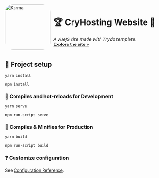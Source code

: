 <img width="150" height="150" align="left" style="float: left; margin: 0 10px 0 0; border-radius: 25px;" alt="Karma" src="https://cdn.discordapp.com/attachments/826506454906830859/854416287744524378/cry_round.png"> 

# 🏆 CryHosting Website 🎉

  <p align="left">
    𝘈 𝘝𝘶𝘦𝘑𝘚 𝘴𝘪𝘵𝘦 𝘮𝘢𝘥𝘦 𝘸𝘪𝘵𝘩 𝘛𝘳𝘺𝘥𝘰 𝘵𝘦𝘮𝘱𝘭𝘢𝘵𝘦.
    <br />
    <a href="https://cryhosting.net/"><strong>Explore the site »</strong></a>
    <br />
    <br />
  </p>
</p>

## 🚀 Project setup

```
yarn install
```
```
npm install
```
### 📰 Compiles and hot-reloads for Development

```
yarn serve
```
```
npm run-script serve
```

### 📰 Compiles & Minifies for Production

```
yarn build
```
```
npm run-script build
```

###  ❓ Customize configuration

See [Configuration Reference](https://cli.vuejs.org/config/).
